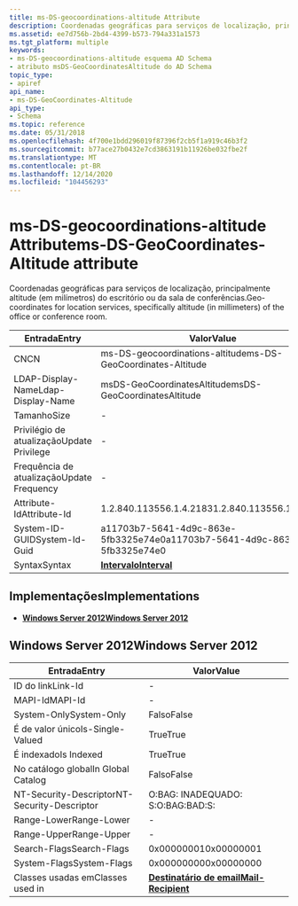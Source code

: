 ```yaml
---
title: ms-DS-geocoordinations-altitude Attribute
description: Coordenadas geográficas para serviços de localização, principalmente altitude (em milímetros) do escritório ou da sala de conferências.
ms.assetid: ee7d756b-2bd4-4399-b573-794a331a1573
ms.tgt_platform: multiple
keywords:
- ms-DS-geocoordinations-altitude esquema AD Schema
- atributo msDS-GeoCoordinatesAltitude do AD Schema
topic_type:
- apiref
api_name:
- ms-DS-GeoCoordinates-Altitude
api_type:
- Schema
ms.topic: reference
ms.date: 05/31/2018
ms.openlocfilehash: 4f700e1bdd296019f87396f2cb5f1a919c46b3f2
ms.sourcegitcommit: b77ace27b0432e7cd3863191b11926be032fbe2f
ms.translationtype: MT
ms.contentlocale: pt-BR
ms.lasthandoff: 12/14/2020
ms.locfileid: "104456293"
---
```

# <a name="ms-ds-geocoordinates-altitude-attribute"></a><span data-ttu-id="eae21-105">ms-DS-geocoordinations-altitude Attribute</span><span class="sxs-lookup"><span data-stu-id="eae21-105">ms-DS-GeoCoordinates-Altitude attribute</span></span>

<span data-ttu-id="eae21-106">Coordenadas geográficas para serviços de localização, principalmente altitude (em milímetros) do escritório ou da sala de conferências.</span><span class="sxs-lookup"><span data-stu-id="eae21-106">Geo-coordinates for location services, specifically altitude (in millimeters) of the office or conference room.</span></span>



| <span data-ttu-id="eae21-107">Entrada</span><span class="sxs-lookup"><span data-stu-id="eae21-107">Entry</span></span> | <span data-ttu-id="eae21-108">Valor</span><span class="sxs-lookup"><span data-stu-id="eae21-108">Value</span></span> |
|-------------------|--------------------------------------|
| <span data-ttu-id="eae21-109">CN</span><span class="sxs-lookup"><span data-stu-id="eae21-109">CN</span></span>                | <span data-ttu-id="eae21-110">ms-DS-geocoordinations-altitude</span><span class="sxs-lookup"><span data-stu-id="eae21-110">ms-DS-GeoCoordinates-Altitude</span></span>        |
| <span data-ttu-id="eae21-111">LDAP-Display-Name</span><span class="sxs-lookup"><span data-stu-id="eae21-111">Ldap-Display-Name</span></span> | <span data-ttu-id="eae21-112">msDS-GeoCoordinatesAltitude</span><span class="sxs-lookup"><span data-stu-id="eae21-112">msDS-GeoCoordinatesAltitude</span></span>          |
| <span data-ttu-id="eae21-113">Tamanho</span><span class="sxs-lookup"><span data-stu-id="eae21-113">Size</span></span>              | \-                                   |
| <span data-ttu-id="eae21-114">Privilégio de atualização</span><span class="sxs-lookup"><span data-stu-id="eae21-114">Update Privilege</span></span>  | \-                                   |
| <span data-ttu-id="eae21-115">Frequência de atualização</span><span class="sxs-lookup"><span data-stu-id="eae21-115">Update Frequency</span></span>  | \-                                   |
| <span data-ttu-id="eae21-116">Attribute-Id</span><span class="sxs-lookup"><span data-stu-id="eae21-116">Attribute-Id</span></span>      | <span data-ttu-id="eae21-117">1.2.840.113556.1.4.2183</span><span class="sxs-lookup"><span data-stu-id="eae21-117">1.2.840.113556.1.4.2183</span></span>              |
| <span data-ttu-id="eae21-118">System-ID-GUID</span><span class="sxs-lookup"><span data-stu-id="eae21-118">System-Id-Guid</span></span>    | <span data-ttu-id="eae21-119">a11703b7-5641-4d9c-863e-5fb3325e74e0</span><span class="sxs-lookup"><span data-stu-id="eae21-119">a11703b7-5641-4d9c-863e-5fb3325e74e0</span></span> |
| <span data-ttu-id="eae21-120">Syntax</span><span class="sxs-lookup"><span data-stu-id="eae21-120">Syntax</span></span>            | [<span data-ttu-id="eae21-121">**Intervalo**</span><span class="sxs-lookup"><span data-stu-id="eae21-121">**Interval**</span></span>](s-interval.md)       |



## <a name="implementations"></a><span data-ttu-id="eae21-122">Implementações</span><span class="sxs-lookup"><span data-stu-id="eae21-122">Implementations</span></span>

-   [<span data-ttu-id="eae21-123">**Windows Server 2012**</span><span class="sxs-lookup"><span data-stu-id="eae21-123">**Windows Server 2012**</span></span>](#windows-server-2012)

## <a name="windows-server-2012"></a><span data-ttu-id="eae21-124">Windows Server 2012</span><span class="sxs-lookup"><span data-stu-id="eae21-124">Windows Server 2012</span></span>



| <span data-ttu-id="eae21-125">Entrada</span><span class="sxs-lookup"><span data-stu-id="eae21-125">Entry</span></span> | <span data-ttu-id="eae21-126">Valor</span><span class="sxs-lookup"><span data-stu-id="eae21-126">Value</span></span> |
|------------------------|------------------------------------------------------|
| <span data-ttu-id="eae21-127">ID do link</span><span class="sxs-lookup"><span data-stu-id="eae21-127">Link-Id</span></span>                | \-                                                   |
| <span data-ttu-id="eae21-128">MAPI-Id</span><span class="sxs-lookup"><span data-stu-id="eae21-128">MAPI-Id</span></span>                | \-                                                   |
| <span data-ttu-id="eae21-129">System-Only</span><span class="sxs-lookup"><span data-stu-id="eae21-129">System-Only</span></span>            | <span data-ttu-id="eae21-130">Falso</span><span class="sxs-lookup"><span data-stu-id="eae21-130">False</span></span>                                                |
| <span data-ttu-id="eae21-131">É de valor único</span><span class="sxs-lookup"><span data-stu-id="eae21-131">Is-Single-Valued</span></span>       | <span data-ttu-id="eae21-132">True</span><span class="sxs-lookup"><span data-stu-id="eae21-132">True</span></span>                                                 |
| <span data-ttu-id="eae21-133">É indexado</span><span class="sxs-lookup"><span data-stu-id="eae21-133">Is Indexed</span></span>             | <span data-ttu-id="eae21-134">True</span><span class="sxs-lookup"><span data-stu-id="eae21-134">True</span></span>                                                 |
| <span data-ttu-id="eae21-135">No catálogo global</span><span class="sxs-lookup"><span data-stu-id="eae21-135">In Global Catalog</span></span>      | <span data-ttu-id="eae21-136">Falso</span><span class="sxs-lookup"><span data-stu-id="eae21-136">False</span></span>                                                |
| <span data-ttu-id="eae21-137">NT-Security-Descriptor</span><span class="sxs-lookup"><span data-stu-id="eae21-137">NT-Security-Descriptor</span></span> | <span data-ttu-id="eae21-138">O:BAG: INADEQUADO: S:</span><span class="sxs-lookup"><span data-stu-id="eae21-138">O:BAG:BAD:S:</span></span>                                         |
| <span data-ttu-id="eae21-139">Range-Lower</span><span class="sxs-lookup"><span data-stu-id="eae21-139">Range-Lower</span></span>            | \-                                                   |
| <span data-ttu-id="eae21-140">Range-Upper</span><span class="sxs-lookup"><span data-stu-id="eae21-140">Range-Upper</span></span>            | \-                                                   |
| <span data-ttu-id="eae21-141">Search-Flags</span><span class="sxs-lookup"><span data-stu-id="eae21-141">Search-Flags</span></span>           | <span data-ttu-id="eae21-142">0x00000001</span><span class="sxs-lookup"><span data-stu-id="eae21-142">0x00000001</span></span>                                           |
| <span data-ttu-id="eae21-143">System-Flags</span><span class="sxs-lookup"><span data-stu-id="eae21-143">System-Flags</span></span>           | <span data-ttu-id="eae21-144">0x00000000</span><span class="sxs-lookup"><span data-stu-id="eae21-144">0x00000000</span></span>                                           |
| <span data-ttu-id="eae21-145">Classes usadas em</span><span class="sxs-lookup"><span data-stu-id="eae21-145">Classes used in</span></span>        | [<span data-ttu-id="eae21-146">**Destinatário de email**</span><span class="sxs-lookup"><span data-stu-id="eae21-146">**Mail-Recipient**</span></span>](c-mailrecipient.md)<br/> |



 

 






